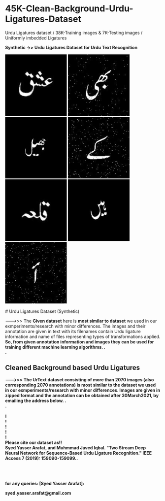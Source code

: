 # 45K-Clean-Background-Urdu-Ligatures-Dataset
Urdu Ligatures dataset  / 38K-Training images &amp; 7K-Testing images  / Uniformly imbedded Ligatures





<b>Synthetic ->> Urdu Ligatures Dataset for Urdu Text Recognition </b>

<p>
  <img src="SampleImages/855_Original_RetuSinu.jpg" width=200>
 <img src="SampleImages/36_Original_RetuNoisy1.jpg" width=200>
 <img src="SampleImages/2068_Original_RetuBarrel.jpg" width=200>
<img src="SampleImages/5_Original_RetuNoisy12.jpg" width=200>
  <img src="SampleImages/2074_Original_RetuSinu.jpg" width=200>
  <img src="SampleImages/27_Original_RetuNRSI.jpg" width=200>
  <img src="SampleImages/0_Original_RetuNoisy12.jpg" width=200>
</p>
# Urdu Ligatures Dataset (Synthetic)

--->>> The <b>Given dataset</b> here is <b>most similar to dataset</b> we used in our exmperiments/research with minor differences. The images and their annotation are given in text with its filenames contain Urdu ligature information and name of files representing types of transformations applied. <b>So, from  given annotation information and images they can be used for training different machine learning algorithms.
.<br>
.<br>

## Cleaned Background based Urdu Ligatures
--->>> The <b>UrText dataset</b> consisting of more than 2070 images (also corresponding 2070 annotations)  is <b>most similar to the dataset</b> we used in our exmperiments/research with minor differences. Images are given in zipped format and the <b>annotation </b> can be obtained after 30March2021, by <b>emailing the address below</b>. 
.<br>
.<br>
<br>
!<br>
!<br>
!<br>
!<br>
!<br>
Please cite our dataset as!!
<br>
<b>
Syed Yasser Arafat, and Muhmmad Javed Iqbal. "Two Stream Deep Neural Network for Sequence-Based Urdu Ligature Recognition." IEEE Access 7 (2019): 159090-159099..
</b>
<br>
<br>
<br>
<br>
<div>
  <p> for any queries: <b > [Syed Yasser Arafat]: <mailto:syed.yasser.arafat@gmail.com> </b> 
</p>
</div>
syed.yasser.arafat@gmail.com
